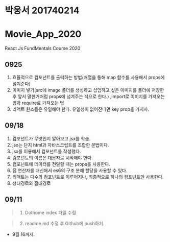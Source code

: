 # 박웅서 201740214
# Movie_App_2020

React Js FundMentals Course 2020
## 0925
1. 효율적으로 컴포넌트를 출력하는 방법(배열을 통해 map 함수를 사용해서 props에 넘겨준다)
2. 이미지 넣기(src에 image 폴더를 생성하고 삽입하고 싶은 이미지를 폴더에 저장한 후 앞서 말한거처럼 props에 넘겨주는 식으로 한다.) ,import로 이미지를 가져오는 법과 require로 가져오는 법
3. 리액트 원소들은 유일해야 한다. 유일성이 없어진다면 key prop을 가지자.


## 09/18
1. 컴포넌트가 무엇인지 알아보고 jsx를 학습.
2. jsx는 단지 html과 자바스크립트를 조합한 문법이다.
3. jsx를 이용해서 컴포넌트를 작성했다.
4. 컴포넌트의 이름은 대문자로 시작해야 한다.
5. 컴포넌트에 데이터를 전달할 때는 props를 사용한다.
6. 점 연산자를 대신해서 es6의 구조 분해 할당을 사용할 수 있다.
7. 리액트는 다수의 컴포넌트로 이루어지나, 최종적으로 하나의 컴포넌트만 사용한다.
8. 상대경로와 절대경로
## 09/11
>1. Dothome index 파일 수정

>2. readme.md 수정 후 Github에 push하기.

* 9월 16까지.